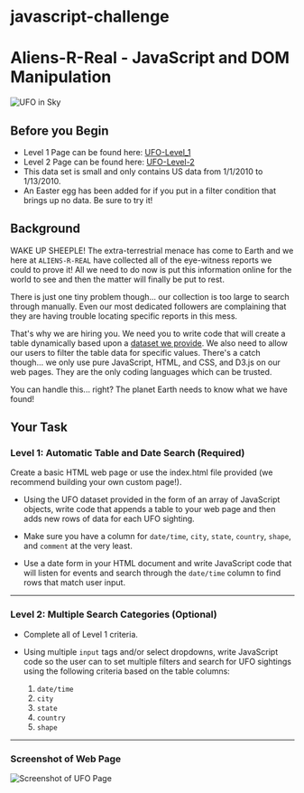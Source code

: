 # javascript-challenge

# Aliens-R-Real - JavaScript and DOM Manipulation

![UFO in Sky](/images/ufo_picture_2.jpg)

## Before you Begin

- Level 1 Page can be found here: [UFO-Level_1](https://nicole1701.github.io/javascript-challenge/UFO-level-1/index.html)
- Level 2 Page can be found here: [UFO-Level-2](https://nicole1701.github.io/javascript-challenge/UFO-level-2/index.html)
- This data set is small and only contains US data from 1/1/2010 to 1/13/2010.
- An Easter egg has been added for if you put in a filter condition that brings up no data. Be sure to try it!

## Background

WAKE UP SHEEPLE! The extra-terrestrial menace has come to Earth and we here at `ALIENS-R-REAL` have collected all of the eye-witness reports we could to prove it! All we need to do now is put this information online for the world to see and then the matter will finally be put to rest.

There is just one tiny problem though... our collection is too large to search through manually. Even our most dedicated followers are complaining that they are having trouble locating specific reports in this mess.

That's why we are hiring you. We need you to write code that will create a table dynamically based upon a [dataset we provide](/Nicole1701/uofo-por-data-pt-06-2020-u-c/blob/master/02-Homework/14-Intro2JavaScript/StarterCode/static/js/data.js). We also need to allow our users to filter the table data for specific values. There's a catch though... we only use pure JavaScript, HTML, and CSS, and D3.js on our web pages. They are the only coding languages which can be trusted.

You can handle this... right? The planet Earth needs to know what we have found!

## Your Task

### Level 1: Automatic Table and Date Search (Required)

Create a basic HTML web page or use the index.html file provided (we recommend building your own custom page!).

- Using the UFO dataset provided in the form of an array of JavaScript objects, write code that appends a table to your web page and then adds new rows of data for each UFO sighting.

- Make sure you have a column for `date/time`, `city`, `state`, `country`, `shape`, and `comment` at the very least.

- Use a date form in your HTML document and write JavaScript code that will listen for events and search through the `date/time` column to find rows that match user input.

<hr>

### Level 2: Multiple Search Categories (Optional)

- Complete all of Level 1 criteria.

- Using multiple `input` tags and/or select dropdowns, write JavaScript code so the user can to set multiple filters and search for UFO sightings using the following criteria based on the table columns:

  1.  `date/time`
  2.  `city`
  3.  `state`
  4.  `country`
  5.  `shape`

<hr>

### Screenshot of Web Page

![Screenshot of UFO Page](/images/ufo_level_2.JPG)
